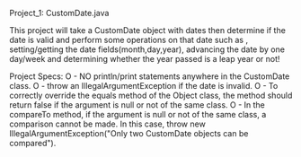 Project_1: CustomDate.java


This project will take a CustomDate object with dates then determine if the date is valid and perform some operations on that date such as , setting/getting the date fields(month,day,year), advancing the date by one day/week and determining whether the year passed is a leap year or not!


Project Specs:
   O - NO println/print statements anywhere in the CustomDate class.
   O - throw an IllegalArgumentException if the date is invalid.
   O - To correctly override the equals method of the Object class, the method should return false if the argument is null or not of the            same class.
   O - In the compareTo method, if the argument is null or not of the same class, a comparison cannot be made. In this case, throw new      IllegalArgumentException("Only two CustomDate objects can be compared").
   
